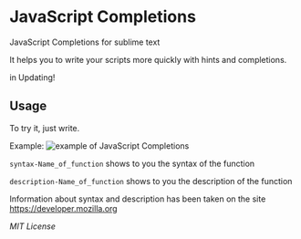 <h1>JavaScript Completions</h1>

JavaScript Completions for sublime text

It helps you to write your scripts more quickly with hints and completions.

in Updating!

<h2>Usage</h2>

To try it, just write.

Example:
<img src="http://i57.tinypic.com/5v65ia.gif" alt="example of JavaScript Completions"/>

<code>syntax-Name_of_function</code> shows to you the syntax of the function

<code>description-Name_of_function</code> shows to you the description of the function

Information about syntax and description has been taken on the site https://developer.mozilla.org

<i>MIT License</i>
